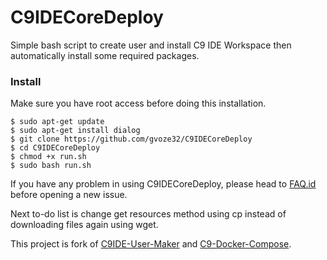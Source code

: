 # C9IDECoreDeploy

Simple bash script to create user and install C9 IDE Workspace then automatically install some required packages.

### Install

Make sure you have root access before doing this installation.

```
$ sudo apt-get update
$ sudo apt-get install dialog
$ git clone https://github.com/gvoze32/C9IDECoreDeploy
$ cd C9IDECoreDeploy
$ chmod +x run.sh
$ sudo bash run.sh
```

If you have any problem in using C9IDECoreDeploy, please head to [FAQ.id](https://github.com/gvoze32/C9IDECoreDeploy/blob/master/FAQ.id.md) before opening a new issue.

Next to-do list is change get resources method using cp instead of downloading files again using wget.

This project is fork of [C9IDE-User-Maker](https://github.com/nicolasjulian/C9IDE-User-Maker) and [C9-Docker-Compose](https://github.com/nicolasjulian/C9-Docker-Compose).
